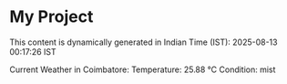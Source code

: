 # My Project

This content is dynamically generated in Indian Time (IST): 2025-08-13 00:17:26 IST


Current Weather in Coimbatore:
Temperature: 25.88 °C
Condition: mist
